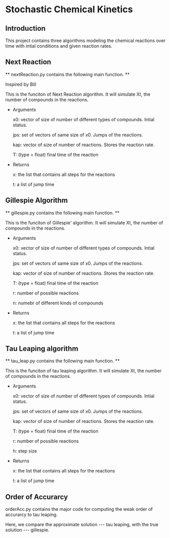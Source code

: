 # Stochastic Chemical Kinetics

## Introduction 
This project contains three algorithms modeling the chemical reactions over time with intial conditions and given reaction rates.

## Next Reaction

** nextReaction.py contains the following main function. **

Inspired by Bill

This is the funciton of Next Reaction algorithm. 
It will simulate Xt, the number of compounds in the reactions. 

* Arguments 

    x0: vector of size of number of different types of compounds. Intial status.

    jps: set of vectors of same size of x0. Jumps of the reactions. 

    kap: vector of size of number of reactions. Stores the reaction rate. 

    T: (type = float) final time of the reaction 

* Returns 

    x: the list that contains all steps for the reactions
    
    t: a list of jump time 
    
    
## Gillespie Algorithm

** gillespie.py contains the following main function. **

This is the funciton of Gillespie' algorithm. 
It will simulate Xt, the number of compounds in the reactions. 
    
    
* Arguments 

    x0: vector of size of number of different types of compounds. Intial status.

    jps: set of vectors of same size of x0. Jumps of the reactions. 

    kap: vector of size of number of reactions. Stores the reaction rate. 

    T: (type = float) final time of the reaction 

    r: number of possible reactions

    n: numebr of different kinds of compounds
    
    
* Returns 

    x: the list that contains all steps for the reactions
    
    t: a list of jump time 
    



## Tau Leaping algorithm 

** tau_leap.py contains the following main function. **

   This is the funciton of tau leaping algorithm. 
   It will simulate Xt, the number of compounds in the reactions. 
    
* Arguments
   
   x0: vector of size of number of different types of compounds. Intial status.
    
    jps: set of vectors of same size of x0. Jumps of the reactions. 
    
    kap: vector of size of number of reactions. Stores the reaction rate. 
    
    T: (type = float) final time of the reaction 
    
    r: number of possible reactions
    
    h: step size
    
    
* Returns
   
  x: the list that contains all steps for the reactions
    
  t: a list of jump time

## Order of Accurarcy 

   orderAcc.py contains the major code for computing the weak order of accurarcy to tau leaping.
   
   Here, we compare the approximate solution --- tau leaping, with the true solution --- gillespie. 
   
   
